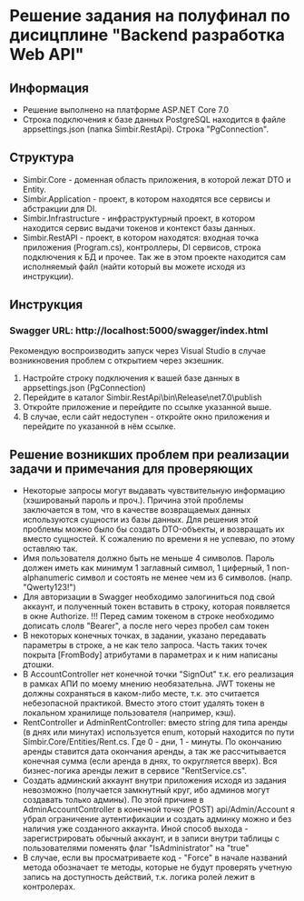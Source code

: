 # Решение задания на полуфинал по дисицплине "Backend разработка Web API"
## Информация
- Решение выполнено на платформе ASP.NET Core 7.0
- Строка подключения к базе данных PostgreSQL находится в файле appsettings.json (папка Simbir.RestApi). Строка "PgConnection".

## Структура
- Simbir.Core - доменная область приложения, в которой лежат DTO и Entity.
- Simbir.Application - проект, в котором находятся все сервисы и абстракции для DI.
- Simbir.Infrastructure - инфраструктурный проект, в котором находится сервис выдачи токенов и контекст базы данных.
- Simbir.RestAPI - проект, в котором находятся: входная точка приложения (Program.cs), контроллеры, DI сервисов, строка подключения к БД и прочее. Так же в этом проекте находится сам исполняемый файл (найти который вы можете исходя из инструкции).

## Инструкция
### Swagger URL: http://localhost:5000/swagger/index.html
Рекомендую воспроизводить запуск через Visual Studio в случае возникновения проблем с открытием через экзешник.

1. Настройте строку подключения к вашей базе данных в appsettings.json (PgConnection)
2. Перейдите в каталог Simbir.RestApi\bin\Release\net7.0\publish
3. Откройте приложение и перейдите по ссылке указанной выше.
4. В случае, если сайт недоступен - откройте окно приложения и перейдите по указанной в нём ссылке.


## Решение возникших проблем при реализации задачи и примечания для проверяющих
- Некоторые запросы могут выдавать чувствительную информацию (хэшированый пароль и проч.). Причина этой проблемы заключается в том, что в качестве возвращаемых данных используются сущности из базы данных. Для решения этой проблемы можно было бы создать DTO-объекты, и возвращать их вместо сущностей. К сожалению по времени я не успеваю, по этому оставляю так.
- Имя пользователя должно быть не меньше 4 символов. Пароль должен иметь как минимум 1 заглавный символ, 1 циферный, 1 non-alphanumeric символ и состоять не менее чем из 6 символов. (напр. "Qwerty123!")
- Для авторизации в Swagger необходимо залогиниться под свой аккаунт, и полученный токен вставить в строку, которая появляется в окне Authorize. !!! Перед самим токеном в строке необходимо дописать слолв "Bearer", а после него через пробел сам токен
- В некоторых конечных точках, в задании, указано передавать параметры в строке, а не как тело запроса. Часть таких точек покрыта [FromBody] атрибутами в параметрах и к ним написаны дтошки.
- В AccountController нет конечной точки "SignOut" т.к. его реализация в рамках АПИ по моему мнению необязательна. JWT токены не должны сохраняться в каком-либо месте, т.к. это считается небезопасной практикой. Вместо этого стоит удалять токен в локальном хранилище пользователя (например, кэш). 
- RentController и AdminRentController: вместо string для типа аренды (в днях или минутах) используется enum, который находится по пути Simbir.Core/Entities/Rent.cs. Где 0 - дни, 1 - минуты. По окончанию аренды ставится дата окончания аренды, а так же рассчитывается конечная сумма (если аренда в днях, то округляется вверх). Вся бизнес-логика аренды лежит в сервисе "RentService.cs".
- Создать админский аккаунт внутри приложения исходя из задания невозможно (получается замкнутный круг, ибо админов могут создавать только админы). По этой причине в AdminAccountController в конечной точке (POST) api/Admin/Account я убрал ограничение аутентификации и создать админку можно и без наличия уже созданного аккаунта. Иной способ выхода - зарегистрировать обычный аккаунт, и в записи внутри таблицы с пользователями поменять флаг "IsAdministrator" на "true"
- В случае, если вы просматриваете код - "Force" в начале названий метода обозначает те методы, которые не будут проверять учетную запись на доступность действий, т.к. логика ролей лежит в контролерах. 
